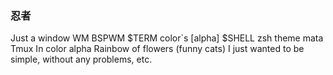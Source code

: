 ### 忍者
Just a window WM BSPWM
$TERM color`s [alpha]
$SHELL zsh theme mata
Tmux In color alpha 
Rainbow of flowers (funny cats)
I just wanted to be simple, without any problems, etc.﻿

